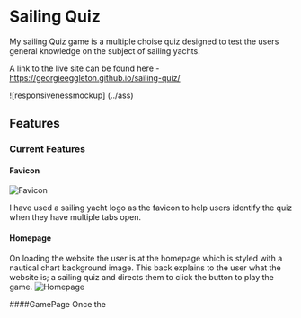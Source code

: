 # Sailing Quiz

My sailing Quiz game is a multiple choise quiz designed to test the users general knowledge on the subject of sailing yachts.  

A link to the live site can be found here - https://georgieeggleton.github.io/sailing-quiz/



![responsivenessmockup] (../ass)

## Features

### Current Features



#### Favicon
![Favicon]()

I have used a sailing yacht logo as the favicon to help users identify the quiz when they have multiple tabs open. 


#### Homepage
On loading the website the user is at the homepage which is styled with a nautical chart background image. This back explains to the user what the website is; a sailing quiz and directs them to click the button to play the game. 
![Homepage]()

####GamePage
Once the


